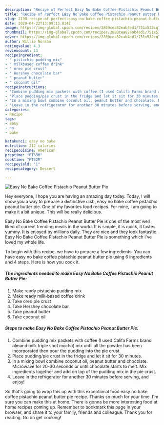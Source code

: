 ```yaml
---
description: "Recipe of Perfect Easy No Bake Coffee Pistachio Peanut Butter Pie"
title: "Recipe of Perfect Easy No Bake Coffee Pistachio Peanut Butter Pie"
slug: 2190-recipe-of-perfect-easy-no-bake-coffee-pistachio-peanut-butter-pie
date: 2020-04-22T13:09:13.814Z
image: https://img-global.cpcdn.com/recipes/2800cea82eab4ed1/751x532cq70/easy-no-bake-coffee-pistachio-peanut-butter-pie-recipe-main-photo.jpg
thumbnail: https://img-global.cpcdn.com/recipes/2800cea82eab4ed1/751x532cq70/easy-no-bake-coffee-pistachio-peanut-butter-pie-recipe-main-photo.jpg
cover: https://img-global.cpcdn.com/recipes/2800cea82eab4ed1/751x532cq70/easy-no-bake-coffee-pistachio-peanut-butter-pie-recipe-main-photo.jpg
author: Willie Norman
ratingvalue: 4.3
reviewcount: 13
recipeingredient:
- " pistachio pudding mix"
- " milkbased coffee drink"
- " oreo pie crust"
- " Hershey chocolate bar"
- " peanut butter"
- " coconut oil"
recipeinstructions:
- "Combine pudding mix packets with coffee (I used Califa Farms brand almond milk triple shot mocha) mix until all the powder has been incorporated then pour the pudding into the pie crust."
- "Place pudding/pie crust in the fridge and let it sit for 30 minutes."
- "In a mixing bowl combine coconut oil, peanut butter and chocolate. Microwave for 20-30 seconds or until chocolate starts to melt. Mix ingredients together and add on top of the pudding mix in the pie crust."
- "Leave in the refrigerator for another 30 minutes before serving, and enjoy!"
categories:
- Recipe
tags:
- easy
- no
- bake

katakunci: easy no bake 
nutrition: 212 calories
recipecuisine: American
preptime: "PT33M"
cooktime: "PT52M"
recipeyield: "1"
recipecategory: Dessert

---
```



![Easy No Bake Coffee Pistachio Peanut Butter Pie](https://img-global.cpcdn.com/recipes/2800cea82eab4ed1/751x532cq70/easy-no-bake-coffee-pistachio-peanut-butter-pie-recipe-main-photo.jpg)

Hey everyone, I hope you are having an amazing day today. Today, I will show you a way to prepare a distinctive dish, easy no bake coffee pistachio peanut butter pie. One of my favorites food recipes. For mine, I am going to make it a bit unique. This will be really delicious.

Easy No Bake Coffee Pistachio Peanut Butter Pie is one of the most well liked of current trending meals in the world. It is simple, it is quick, it tastes yummy. It is enjoyed by millions daily. They are nice and they look fantastic. Easy No Bake Coffee Pistachio Peanut Butter Pie is something which I've loved my whole life.




To begin with this recipe, we have to prepare a few ingredients. You can have easy no bake coffee pistachio peanut butter pie using 6 ingredients and 4 steps. Here is how you cook it.

<!--inarticleads1-->

##### The ingredients needed to make Easy No Bake Coffee Pistachio Peanut Butter Pie:

1. Make ready  pistachio pudding mix
1. Make ready  milk-based coffee drink
1. Take  oreo pie crust
1. Take  Hershey chocolate bar
1. Take  peanut butter
1. Take  coconut oil




<!--inarticleads2-->

##### Steps to make Easy No Bake Coffee Pistachio Peanut Butter Pie:

1. Combine pudding mix packets with coffee (I used Califa Farms brand almond milk triple shot mocha) mix until all the powder has been incorporated then pour the pudding into the pie crust.
1. Place pudding/pie crust in the fridge and let it sit for 30 minutes.
1. In a mixing bowl combine coconut oil, peanut butter and chocolate. Microwave for 20-30 seconds or until chocolate starts to melt. Mix ingredients together and add on top of the pudding mix in the pie crust.
1. Leave in the refrigerator for another 30 minutes before serving, and enjoy!




So that's going to wrap this up with this exceptional food easy no bake coffee pistachio peanut butter pie recipe. Thanks so much for your time. I'm sure you can make this at home. There is gonna be more interesting food at home recipes coming up. Remember to bookmark this page in your browser, and share it to your family, friends and colleague. Thank you for reading. Go on get cooking!
